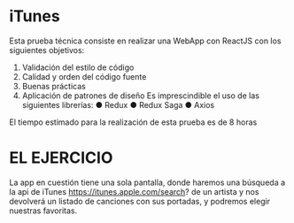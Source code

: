 # iTunes

Esta prueba técnica consiste en realizar una WebApp con ReactJS con los siguientes objetivos:
1. Validación del estilo de código
2. Calidad y orden del código fuente
3. Buenas prácticas
4. Aplicación de patrones de diseño
Es imprescindible el uso de las siguientes librerías:
● Redux
● Redux Saga
● Axios

El tiempo estimado para la realización de esta prueba es de 8 horas

# EL EJERCICIO
La app en cuestión tiene una sola pantalla, donde haremos una búsqueda a la api de iTunes
https://itunes.apple.com/search? de un artista y nos devolverá un listado de canciones con sus portadas, y podremos
elegir nuestras favoritas.
